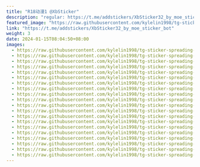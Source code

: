 ```yaml
---
title: "R18动漫1 @XbSticker"
description: "regular: https://t.me/addstickers/XbSticker32_by_moe_sticker_bot"
featured_image: "https://raw.githubusercontent.com/kylelin1998/tg-sticker-spreading-worldwide-images/main/img/14d77284-3c4f-4976-b748-f9b97a2fbfcd.jpg"
link: "https://t.me/addstickers/XbSticker32_by_moe_sticker_bot"
weight: 3
date: 2024-01-15T08:04:50+08:00
images:
  - https://raw.githubusercontent.com/kylelin1998/tg-sticker-spreading-worldwide-images/main/img/14d77284-3c4f-4976-b748-f9b97a2fbfcd.jpg
  - https://raw.githubusercontent.com/kylelin1998/tg-sticker-spreading-worldwide-images/main/img/da8e8adf-95b9-4fda-822a-d0971f65018e.jpg
  - https://raw.githubusercontent.com/kylelin1998/tg-sticker-spreading-worldwide-images/main/img/9c69767a-c366-471c-8d76-0e77ec4af75c.jpg
  - https://raw.githubusercontent.com/kylelin1998/tg-sticker-spreading-worldwide-images/main/img/10f3004b-89f3-4e53-8a9f-d2d89f259e9b.jpg
  - https://raw.githubusercontent.com/kylelin1998/tg-sticker-spreading-worldwide-images/main/img/f99122aa-4f89-43f7-b205-102bdb21c70e.jpg
  - https://raw.githubusercontent.com/kylelin1998/tg-sticker-spreading-worldwide-images/main/img/7267be69-7777-48d1-98de-f5cf9a19ec06.jpg
  - https://raw.githubusercontent.com/kylelin1998/tg-sticker-spreading-worldwide-images/main/img/af7c22ad-f9e0-4699-ab61-d3875e28fec5.jpg
  - https://raw.githubusercontent.com/kylelin1998/tg-sticker-spreading-worldwide-images/main/img/704c4d1b-b9eb-4977-8e7e-c70057e87c96.jpg
  - https://raw.githubusercontent.com/kylelin1998/tg-sticker-spreading-worldwide-images/main/img/70843988-caf6-4052-b783-c367e122dc47.jpg
  - https://raw.githubusercontent.com/kylelin1998/tg-sticker-spreading-worldwide-images/main/img/9f9b0398-287f-4743-bba2-1f447d9bdd00.jpg
  - https://raw.githubusercontent.com/kylelin1998/tg-sticker-spreading-worldwide-images/main/img/f7ad3fe1-8fb7-472e-ac05-90aeaa190130.jpg
  - https://raw.githubusercontent.com/kylelin1998/tg-sticker-spreading-worldwide-images/main/img/95bdec12-f4ff-4bd7-8ead-94bc36fcb7f4.jpg
  - https://raw.githubusercontent.com/kylelin1998/tg-sticker-spreading-worldwide-images/main/img/1df952f6-12fd-4c67-9fd2-a06228f5da96.jpg
  - https://raw.githubusercontent.com/kylelin1998/tg-sticker-spreading-worldwide-images/main/img/348eb48d-34ca-416e-9631-ef1acdab6f08.jpg
  - https://raw.githubusercontent.com/kylelin1998/tg-sticker-spreading-worldwide-images/main/img/ec8ea90c-c2f3-40b9-9701-b722154d1121.jpg
  - https://raw.githubusercontent.com/kylelin1998/tg-sticker-spreading-worldwide-images/main/img/5d3ee577-3bfd-40ef-9435-48f02a4449bc.jpg
  - https://raw.githubusercontent.com/kylelin1998/tg-sticker-spreading-worldwide-images/main/img/d9bffb68-4030-4a2d-a1ca-2922201dba35.jpg
  - https://raw.githubusercontent.com/kylelin1998/tg-sticker-spreading-worldwide-images/main/img/83f35b5d-5692-43f5-9301-7a232c7f2aa0.jpg
  - https://raw.githubusercontent.com/kylelin1998/tg-sticker-spreading-worldwide-images/main/img/f75e22e0-d521-4f1e-8ea6-34dfbd5df8db.jpg
  - https://raw.githubusercontent.com/kylelin1998/tg-sticker-spreading-worldwide-images/main/img/7126b75c-96dc-4b5f-bfa7-3f4579e6d60b.jpg
---
```


